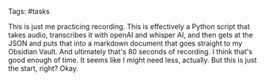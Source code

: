 Tags: #tasks 

This is just me practicing recording. This is effectively a Python script that takes audio, transcribes it with openAI and whisper AI, and then gets at the JSON and puts that into a markdown document that goes straight to my Obsidian Vault. And ultimately that's 80 seconds of recording. I think that's good enough of time. It seems like I might need less, actually. But this is just the start, right? Okay.